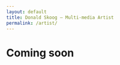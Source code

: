 ```yaml
---
layout: default
title: Donald Skoog – Multi-media Artist
permalink: /artist/
---
```


# Coming soon
